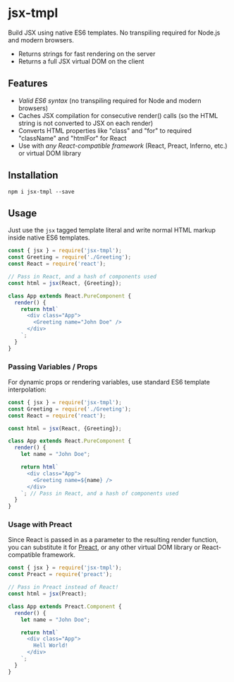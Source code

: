 # jsx-tmpl
Build JSX using native ES6 templates. No transpiling required for Node.js and modern browsers.

* Returns strings for fast rendering on the server
* Returns a full JSX virtual DOM on the client

## Features

* *Valid ES6 syntax* (no transpiling required for Node and modern browsers)
* Caches JSX compilation for consecutive render() calls (so the HTML string is not converted to JSX on each render)
* Converts HTML properties like "class" and "for" to required "className" and "htmlFor" for React
* Use with *any React-compatible framework* (React, Preact, Inferno, etc.) or virtual DOM library

## Installation

```
npm i jsx-tmpl --save
```

## Usage

Just use the `jsx` tagged template literal and write normal HTML markup inside native ES6 templates.

```javascript
const { jsx } = require('jsx-tmpl');
const Greeting = require('./Greeting');
const React = require('react');

// Pass in React, and a hash of components used
const html = jsx(React, {Greeting});

class App extends React.PureComponent {
  render() {
    return html`
      <div class="App">
        <Greeting name="John Doe" />
      </div>
    `; 
  }
}
```

### Passing Variables / Props

For dynamic props or rendering variables, use standard ES6 template interpolation:

```javascript
const { jsx } = require('jsx-tmpl');
const Greeting = require('./Greeting');
const React = require('react');

const html = jsx(React, {Greeting});

class App extends React.PureComponent {
  render() {
    let name = "John Doe";

    return html`
      <div class="App">
        <Greeting name=${name} />
      </div>
    `; // Pass in React, and a hash of components used
  }
}
```

### Usage with Preact

Since React is passed in as a parameter to the resulting render function, you
can substitute it for [Preact](https://preactjs.com/), or any other virtual DOM
library or React-compatible framework.

```javascript
const { jsx } = require('jsx-tmpl');
const Preact = require('preact');

// Pass in Preact instead of React!
const html = jsx(Preact);

class App extends Preact.Component {
  render() {
    let name = "John Doe";

    return html`
      <div class="App">
        Hell World!
      </div>
    `;
  }
}
```